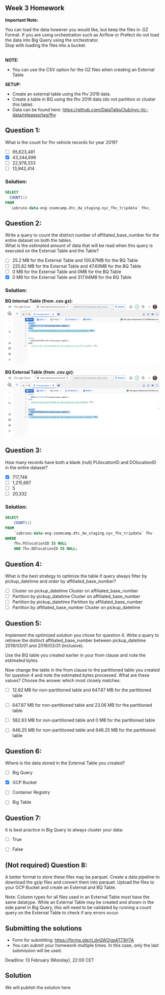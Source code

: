## Week 3 Homework
**Important Note:**

You can load the data however you would like, but keep the files in .GZ Format.
If you are using orchestration such as Airflow or Prefect do not load the data into Big Query using the orchestrator.</br>
Stop with loading the files into a bucket. </br></br>

**NOTE:** 
- You can use the CSV option for the GZ files when creating an External Table</br>

**SETUP:**
- Create an external table using the fhv 2019 data. </br>
- Create a table in BQ using the fhv 2019 data (do not partition or cluster this table). </br>
- Data can be found here: https://github.com/DataTalksClub/nyc-tlc-data/releases/tag/fhv </p>

## Question 1:
What is the count for fhv vehicle records for year 2019?
- [ ] 65,623,481
- [x] 43,244,696
- [ ] 22,978,333
- [ ] 13,942,414

### Solution:

```sql
SELECT
  COUNT(1)
FROM
  `iobruno-data-eng-zoomcamp.dtc_dw_staging.nyc_fhv_tripdata` fhv;
```


## Question 2:
Write a query to count the distinct number of affiliated_base_number for the entire dataset on both the tables.</br>
What is the estimated amount of data that will be read when this query is executed on the External Table and the Table?

- [ ] 25.2 MB for the External Table and 100.87MB for the BQ Table
- [ ] 225.82 MB for the External Table and 47.60MB for the BQ Table
- [ ] 0 MB for the External Table and 0MB for the BQ Table
- [x] 0 MB for the External Table and 317.94MB for the BQ Table

### Solution:

**BQ Internal Table (from .csv.gz)**:
![bigquery-internal-from-csv](https://github.com/iobruno/data-engineering-zoomcamp/blob/master/docs/dezoomcamp_week3_bq_internal.png)

**BQ External Table (from .csv.gz)**:
![bigquery-external-from-csv](https://github.com/iobruno/data-engineering-zoomcamp/blob/master/docs/dezoomcamp_week3_bq_external.png)



## Question 3:
How many records have both a blank (null) PUlocationID and DOlocationID in the entire dataset?
- [x] 717,748
- [ ] 1,215,687
- [ ] 5
- [ ] 20,332

### Solution:
```sql
SELECT
    COUNT(1)
FROM
    `iobruno-data-eng-zoomcamp.dtc_dw_staging.nyc_fhv_tripdata` fhv
WHERE
    fhv.PUlocationID IS NULL
    AND fhv.DOlocationID IS NULL;
```


## Question 4:
What is the best strategy to optimize the table if query always filter by pickup_datetime and order by affiliated_base_number?

- [ ] Cluster on pickup_datetime Cluster on affiliated_base_number
- [ ] Partition by pickup_datetime Cluster on affiliated_base_number
- [ ] Partition by pickup_datetime Partition by affiliated_base_number
- [ ] Partition by affiliated_base_number Cluster on pickup_datetime

## Question 5:
Implement the optimized solution you chose for question 4. Write a query to retrieve the distinct affiliated_base_number 
between pickup_datetime 2019/03/01 and 2019/03/31 (inclusive).  

Use the BQ table you created earlier in your from clause and note the estimated bytes.   

Now change the table in the from clause to the partitioned table you created for question 4 and note the estimated 
bytes processed. What are these values? Choose the answer which most closely matches.

- [ ] 12.82 MB for non-partitioned table and 647.87 MB for the partitioned table
- [ ] 647.87 MB for non-partitioned table and 23.06 MB for the partitioned table
- [ ] 582.63 MB for non-partitioned table and 0 MB for the partitioned table
- [ ] 646.25 MB for non-partitioned table and 646.25 MB for the partitioned table


## Question 6:
Where is the data stored in the External Table you created?

- [ ] Big Query
- [x] GCP Bucket
- [ ] Container Registry
- [ ] Big Table


## Question 7:
It is best practice in Big Query to always cluster your data:

- [ ] True
- [ ] False


## (Not required) Question 8:
A better format to store these files may be parquet. Create a data pipeline to download the gzip files and convert them into parquet. Upload the files to your GCP Bucket and create an External and BQ Table.

Note: Column types for all files used in an External Table must have the same datatype. While an External Table may be created and shown in the side panel in Big Query, this will need to be validated by running a count query on the External Table to check if any errors occur.

## Submitting the solutions

* Form for submitting: https://forms.gle/rLdvQW2igsAT73HTA
* You can submit your homework multiple times. In this case, only the last submission will be used.

Deadline: 13 February (Monday), 22:00 CET


## Solution

We will publish the solution here